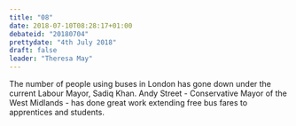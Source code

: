 ```yaml
---
title: "08"
date: 2018-07-10T08:28:17+01:00
debateid: "20180704"
prettydate: "4th July 2018"
draft: false
leader: "Theresa May"
---
```


The number of people using buses in London has gone down under the current Labour Mayor, Sadiq Khan. Andy Street - Conservative Mayor of the West Midlands - has done great work extending free bus fares to apprentices and students.